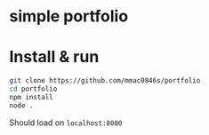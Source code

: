 # simple portfolio
# Install & run
```sh
git clone https://github.com/mmac0846s/portfolio
cd portfolio
npm install
node .
```
Should load on ```localhost:8080```
